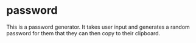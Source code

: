 # password

This is a password generator.
It takes user input and generates a random password for them that they can then copy to their clipboard.
